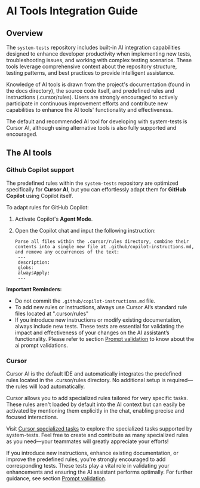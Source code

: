 # AI Tools Integration Guide

## Overview

The `system-tests` repository includes built-in AI integration capabilities designed to enhance developer productivity when implementing new tests, troubleshooting issues, and working with complex testing scenarios. These tools leverage comprehensive context about the repository structure, testing patterns, and best practices to provide intelligent assistance.

Knowledge of AI tools is drawn from the project's documentation (found in the docs directory), the source code itself, and predefined rules and instructions (.cursor/rules). Users are strongly encouraged to actively participate in continuous improvement efforts and contribute new capabilities to enhance the AI tools' functionality and effectiveness.

The default and recommended AI tool for developing with system-tests is Cursor AI, although using alternative tools is also fully supported and encouraged.

## The AI tools

### Github Copilot support

The predefined rules within the `system-tests` repository are optimized specifically for **Cursor AI**, but you can effortlessly adapt them for **GitHub Copilot** using Copilot itself.

To adapt rules for GitHub Copilot:

1. Activate Copilot's **Agent Mode**.
2. Open the Copilot chat and input the following instruction:

   ```
   Parse all files within the .cursor/rules directory, combine their contents into a single new file at .github/copilot-instructions.md, and remove any occurrences of the text:
    ---
    description:
    globs:
    alwaysApply:
    ---
   ```

**Important Reminders:**

* Do not commit the `.github/copilot-instructions.md` file.
* To add new rules or instructions, always use Cursor AI’s standard rule files located at ".cursor/rules"
* If you introduce new instructions or modify existing documentation, always include new tests. These tests are essential for validating the impact and effectiveness of your changes on the AI assistant’s functionality. Please refer to section [Prompt validation](ai-tools-prompt-validation.md) to know about the ai prompt validations.

### Cursor

Cursor AI is the default IDE and automatically integrates the predefined rules located in the .cursor/rules directory. No additional setup is required—the rules will load automatically.

Cursor allows you to add specialized rules tailored for very specific tasks. These rules aren't loaded by default into the AI context but can easily be activated by mentioning them explicitly in the chat, enabling precise and focused interactions.

Visit [Cursor specialized tasks](cursor-specialized-task.md) to explore the specialized tasks supported by system-tests. Feel free to create and contribute as many specialized rules as you need—your teammates will greatly appreciate your efforts!

If you introduce new instructions, enhance existing documentation, or improve the predefined rules, you're strongly encouraged to add corresponding tests. These tests play a vital role in validating your enhancements and ensuring the AI assistant performs optimally. For further guidance, see section [Prompt validation](ai-tools-prompt-validation.md).


